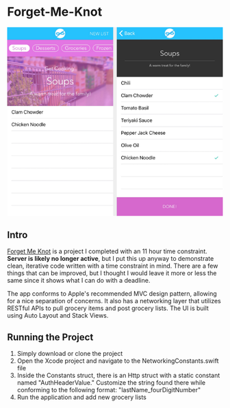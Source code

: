 # Forget-Me-Knot

![Forget Me Knot Gallery](Readme_Assets/Forget_Me_Knot_Gallery.png?raw=true "Forget Me Knot Gallery")

## Intro

[Forget Me Knot](http://emanleet.com/portfolio/forget-me-knot/ "Forget Me Knot") is a project I completed with an 11 hour time constraint. **Server is likely no longer active**, but I put this up anyway to demonstrate clean, iterative code written with a time constraint in mind. There are a few things that can be improved, but I thought I would leave it more or less the same since it shows what I can do with a deadline.

The app conforms to Apple's recommended MVC design pattern, allowing for a nice separation of concerns. It also has a networking layer that utilizes RESTful APIs to pull grocery items and post grocery lists. The UI is built using Auto Layout and Stack Views.

## Running the Project

1. Simply download or clone the project
2. Open the Xcode project and navigate to the NetworkingConstants.swift file
3. Inside the Constants struct, there is an Http struct with a static constant named "AuthHeaderValue." Customize the string found there while conforming to the following format: "lastName_fourDigitNumber"
4. Run the application and add new grocery lists
